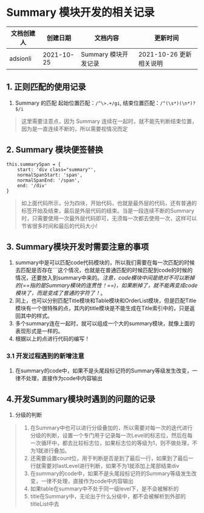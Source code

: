 # Summary 模块开发的相关记录
| 文档创建人   | 创建日期   | 文档内容       | 更新时间 |
| -------- | ---------- | -------------- | ------------ |
| adsionli | 2021-10-25 | Summary 模块开发记录  | 2021-10-26 更新相关说明     |

## 1. 正则匹配的使用记录

1. Summary 的匹配
起始位置匹配：`/^\>.+/gi`,
结束位置匹配：`/^(\s*)(\n*)?$/i`
> 这里需要注意点，因为 Summary 连续在一起时，就不能先判断结束位置，因为是一直连续不断的，所以需要视情况而定

## 2. Summary 模块便签替换
```
this.summarySpan = {
    start: 'div class="summary"',
    normalSpanStart: 'span',
    normalSpanEnd: '/span',
    end: '/div'
}
```

> 如上面代码所示，分为四块，开始代码，也就是最外层的代码，还有普通的标签开始及结束，最后是外层代码的结束。当是一段连续不断的Summary时，只需要使用一次最外层代码即可，无须每一次都去使用一次，这样可以节省很多时间和最后的代码大小!

## 3. Summary模块开发时需要注意的事项
1. summary中是可以匹配code代码模块的，所以我们需要在每一次匹配的时候去匹配是否存在```这个情况，也就是在普通匹配的时候匹配到code的时候的情况，还要放入到summary中来的。*注意，code模块中间是绝对不可以断掉的(==指的是Summary模块的连贯性！==)，如果断掉了，就不能再变成code模块了，而是变成了普通的字符了！*。
2. 同上，也可以分别匹配Title模块和Table模块和OrderList模块，但是匹配Title模块有一个很特殊的点，其内的title模块是不能生成在Title索引中的，只是返回其中的样式。
3. 多个summary连在一起时，就可以组成一个大的summary模块，就像上面的表现形式是一样的。
4. 根据以上的点进行代码的编写！
### 3.1 开发过程遇到的新增注意
1. 在summary的code中，如果不是头尾段标记符的Summary等级发生改变，一律不处理，直接作为code中内容输出

## 4.开发Summary模块时遇到的问题的记录
1. 分级的判断

> 1. 在Summary中也可以进行分级叠加的，所以需要对每一次的迭代进行分级的判断，设置一个专门用于记录每一次Level的标志位，然后在每一次循环中，都去比较标志位，如果标志位的等级为1，则不做处理，不为1就进行叠加。
> 2. 还需要设置count位，用于判断是否是到了最后一行，如果到了最后一行就需要对lastLevel进行判断，如果不为1就添加上尾部结束div
> 3. 在summary的code中，如果不是头尾段标记符的Summary等级发生改变，一律不处理，直接作为code中内容输出
> 4. 如果table在summary中不处于同一级level下，是不会被解析的
> 5. title在Summary中，无论出于什么分级中，都不会被解析到外部的titleList中去
